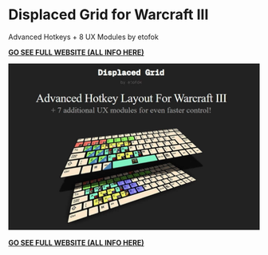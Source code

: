 # Displaced Grid for Warcraft III
Advanced Hotkeys + 8 UX Modules
by etofok

[**GO SEE FULL WEBSITE (ALL INFO HERE)**](https://etofok.github.io/Displaced-Grid-for-Warcraft-III/web/index.html)

<img src="/DGRIDhero.jpg" width="929" alt="hero">

[**GO SEE FULL WEBSITE (ALL INFO HERE)**](https://etofok.github.io/Displaced-Grid-for-Warcraft-III/web/index.html)

